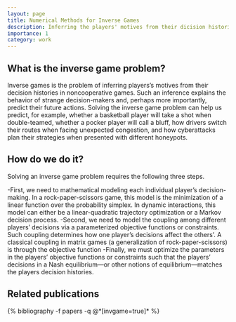 ```yaml
---
layout: page
title: Numerical Methods for Inverse Games 
description: Inferring the players' motives from their dicision histories in multiplayer games. 
importance: 1
category: work
---
```


<h2>What is the inverse game problem?</h2>

Inverse games is the problem of inferring players’s motives from their decision histories in noncooperative games. Such an inference explains the behavior of strange decision-makers and, perhaps more importantly, predict their future actions. Solving the inverse game problem can help us predict, for example, whether a basketball player will take a shot when double-teamed, whether a pocker player will call a bluff, how drivers switch their routes when facing unexpected congestion, and how cyberattacks plan their strategies when presented with different honeypots. 

<h2>How do we do it?</h2>

Solving an inverse game problem requires the following three steps. 

-First, we need to mathematical modeling each individual player’s decision-making. In a rock-paper-scissors game, this model is the minimization of a linear function over the probability simplex. In dynamic interactions, this model can either be a linear-quadratic trajectory optimization or a Markov decision process. 
-Second, we need to model the coupling among different players’ decisions via a parameterized objective functions or constraints. Such coupling determines how one player’s decisions affect the others’. A classical coupling in matrix games (a generalization of rock-paper-scissors) is through the objective function 
-Finally, we must optimize the parameters in the players’ objective functions or constraints such that the players’ decisions in a Nash equilibrium—or other notions of equilibrium—matches the players decision histories.


<h2></h2>




<div class="publications">
<h2>Related publications</h2>
{% bibliography -f papers -q @*[invgame=true]* %}
</div>

